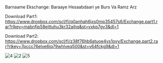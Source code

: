 Barnaame Ekschange: Baraaye Hesaabdaari ye Burs Va Ramz Arz

Download Part1: https://www.dropbox.com/scl/fi/q0anhah6jxs0mp35457s6/Exchange.part1.rar?rlkey=mabnfjp58ejttuhu3kr32aihq&st=vxkp7gy3&dl=1

Download Part2: https://www.dropbox.com/scl/fi/z38f76hb6atuoe4vs1ovy/Exchange.part2.rar?rlkey=7pccc76elve6iq79whlveq500&st=y64fckg9&dl=1

![4](https://github.com/user-attachments/assets/f97ce74e-6774-4a07-9feb-1403fa32c47c)
![2](https://github.com/user-attachments/assets/a4fb5aaa-78ca-495e-b9c4-c33cf011522e)
![5](https://github.com/user-attachments/assets/8f388e86-e5f3-48af-a1b3-5be6ad142b10)
